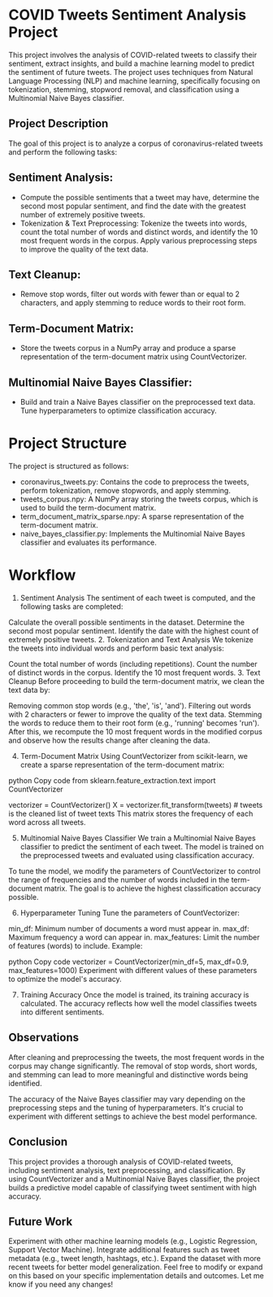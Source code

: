 # COVID Tweets Sentiment Analysis Project
This project involves the analysis of COVID-related tweets to classify their sentiment, extract insights, and build a machine learning model to predict the sentiment of future tweets. The project uses techniques from Natural Language Processing (NLP) and machine learning, specifically focusing on tokenization, stemming, stopword removal, and classification using a Multinomial Naive Bayes classifier.

## Project Description
The goal of this project is to analyze a corpus of coronavirus-related tweets and perform the following tasks:

##  Sentiment Analysis:
- Compute the possible sentiments that a tweet may have, determine the second most popular sentiment, and find the date with the greatest number of extremely positive tweets.
- Tokenization & Text Preprocessing: Tokenize the tweets into words, count the total number of words and distinct words, and identify the 10 most frequent words in the corpus. Apply various preprocessing steps to improve the quality of the text data.
## Text Cleanup: 
- Remove stop words, filter out words with fewer than or equal to 2 characters, and apply stemming to reduce words to their root form.
## Term-Document Matrix: 
- Store the tweets corpus in a NumPy array and produce a sparse representation of the term-document matrix using CountVectorizer.
## Multinomial Naive Bayes Classifier: 
- Build and train a Naive Bayes classifier on the preprocessed text data. Tune hyperparameters to optimize classification accuracy.

# Project Structure
The project is structured as follows:

- coronavirus_tweets.py: Contains the code to preprocess the tweets, perform tokenization, remove stopwords, and apply stemming.
- tweets_corpus.npy: A NumPy array storing the tweets corpus, which is used to build the term-document matrix.
- term_document_matrix_sparse.npy: A sparse representation of the term-document matrix.
- naive_bayes_classifier.py: Implements the Multinomial Naive Bayes classifier and evaluates its performance.


# Workflow
1. Sentiment Analysis
The sentiment of each tweet is computed, and the following tasks are completed:

Calculate the overall possible sentiments in the dataset.
Determine the second most popular sentiment.
Identify the date with the highest count of extremely positive tweets.
2. Tokenization and Text Analysis
We tokenize the tweets into individual words and perform basic text analysis:

Count the total number of words (including repetitions).
Count the number of distinct words in the corpus.
Identify the 10 most frequent words.
3. Text Cleanup
Before proceeding to build the term-document matrix, we clean the text data by:

Removing common stop words (e.g., 'the', 'is', 'and').
Filtering out words with 2 characters or fewer to improve the quality of the text data.
Stemming the words to reduce them to their root form (e.g., 'running' becomes 'run').
After this, we recompute the 10 most frequent words in the modified corpus and observe how the results change after cleaning the data.

4. Term-Document Matrix
Using CountVectorizer from scikit-learn, we create a sparse representation of the term-document matrix:

python
Copy code
from sklearn.feature_extraction.text import CountVectorizer

vectorizer = CountVectorizer()
X = vectorizer.fit_transform(tweets)  # tweets is the cleaned list of tweet texts
This matrix stores the frequency of each word across all tweets.

5. Multinomial Naive Bayes Classifier
We train a Multinomial Naive Bayes classifier to predict the sentiment of each tweet. The model is trained on the preprocessed tweets and evaluated using classification accuracy.

To tune the model, we modify the parameters of CountVectorizer to control the range of frequencies and the number of words included in the term-document matrix. The goal is to achieve the highest classification accuracy possible.

6. Hyperparameter Tuning
Tune the parameters of CountVectorizer:

min_df: Minimum number of documents a word must appear in.
max_df: Maximum frequency a word can appear in.
max_features: Limit the number of features (words) to include.
Example:

python
Copy code
vectorizer = CountVectorizer(min_df=5, max_df=0.9, max_features=1000)
Experiment with different values of these parameters to optimize the model's accuracy.

7. Training Accuracy
Once the model is trained, its training accuracy is calculated. The accuracy reflects how well the model classifies tweets into different sentiments.

## Observations
After cleaning and preprocessing the tweets, the most frequent words in the corpus may change significantly. The removal of stop words, short words, and stemming can lead to more meaningful and distinctive words being identified.

The accuracy of the Naive Bayes classifier may vary depending on the preprocessing steps and the tuning of hyperparameters. It's crucial to experiment with different settings to achieve the best model performance.

## Conclusion
This project provides a thorough analysis of COVID-related tweets, including sentiment analysis, text preprocessing, and classification. By using CountVectorizer and a Multinomial Naive Bayes classifier, the project builds a predictive model capable of classifying tweet sentiment with high accuracy.

## Future Work
Experiment with other machine learning models (e.g., Logistic Regression, Support Vector Machine).
Integrate additional features such as tweet metadata (e.g., tweet length, hashtags, etc.).
Expand the dataset with more recent tweets for better model generalization.
Feel free to modify or expand on this based on your specific implementation details and outcomes. Let me know if you need any changes!

